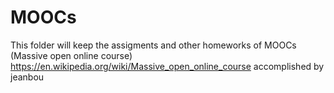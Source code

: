 # MOOCs
This folder will keep the assigments and other homeworks of MOOCs (Massive open online course)
https://en.wikipedia.org/wiki/Massive_open_online_course
accomplished by jeanbou
